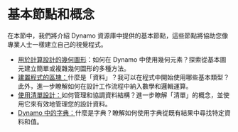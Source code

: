 # 基本節點和概念

在本節中，我們將介紹 Dynamo 資源庫中提供的基本節點，這些節點將協助您像專業人士一樣建立自己的視覺程式。

* [用於計算設計的幾何圖形](5-2\_geometry-for-computational-design/)：如何在 Dynamo 中使用幾何元素？探索從基本圖元建立簡單或複雜幾何圖形的多種方法。
* [建置程式的區塊：](5-3\_the-building-blocks-of-programs/)什麼是「資料」？我可以在程式中開始使用哪些基本類型？此外，進一步瞭解如何在設計工作流程中納入數學和邏輯運算。
* [使用清單設計：](5-4\_designing-with-lists/)如何管理和協調資料結構？進一步瞭解「清單」的概念，並使用它來有效地管理您的設計資料。
* [Dynamo 中的字典：](5-5\_dictionaries-in-dynamo/)什麼是字典？瞭解如何使用字典從既有結果中尋找特定資料和值。
